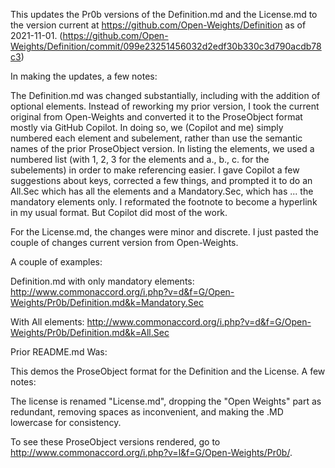 This updates the Pr0b versions of the Definition.md and the License.md to the version current at https://github.com/Open-Weights/Definition as of 2021-11-01. (https://github.com/Open-Weights/Definition/commit/099e23251456032d2edf30b330c3d790acdb78c3)

In making the updates, a few notes:

The Definition.md was changed substantially, including with the addition of optional elements.  Instead of reworking my prior version, I took the current original from Open-Weights and converted it to the ProseObject format mostly via GitHub Copilot. In doing so, we (Copilot and me) simply numbered each element and subelement, rather than use the semantic names of the prior ProseObject version. In listing the elements, we used a numbered list (with 1, 2, 3 for the elements and a., b., c. for the subelements) in order to make referencing easier.  I gave Copilot a few suggestions about keys, corrected a few things, and prompted it to do an All.Sec which has all the elements and a Mandatory.Sec, which has ... the mandatory elements only.  I reformated the footnote to become a hyperlink in my usual format.  But Copilot did most of the work. 

For the License.md, the changes were minor and discrete.  I just pasted the couple of changes current version from Open-Weights.

A couple of examples:

Definition.md with only mandatory elements: <a href="http://www.commonaccord.org/i.php?v=d&f=G/Open-Weights/Pr0b/Definition.md&k=Mandatory.Sec">http://www.commonaccord.org/i.php?v=d&f=G/Open-Weights/Pr0b/Definition.md&k=Mandatory.Sec</a>

With All elements: <a href="http://www.commonaccord.org/i.php?v=d&f=G/Open-Weights/Pr0b/Definition.md&k=All.Sec">http://www.commonaccord.org/i.php?v=d&f=G/Open-Weights/Pr0b/Definition.md&k=All.Sec</a>



Prior README.md Was: 

This demos the ProseObject format for the Definition and the License.  A few notes:

The license is renamed "License.md", dropping the "Open Weights" part as redundant, removing spaces as inconvenient, and making the .MD lowercase for consistency.

To see these ProseObject versions rendered, go to http://www.commonaccord.org/i.php?v=l&f=G/Open-Weights/Pr0b/.

